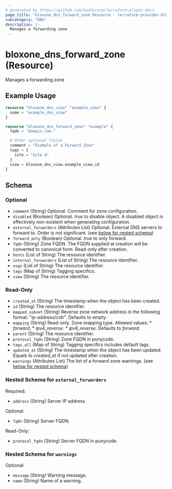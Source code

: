 ```yaml
---
# generated by https://github.com/hashicorp/terraform-plugin-docs
page_title: "bloxone_dns_forward_zone Resource - terraform-provider-bloxone"
subcategory: "DNS"
description: |-
  Manages a forwarding zone
---
```


# bloxone_dns_forward_zone (Resource)

Manages a forwarding zone

## Example Usage

```terraform
resource "bloxone_dns_view" "example_view" {
  name = "example_dns_view"
}

resource "bloxone_dns_forward_zone" "example" {
  fqdn = "domain.com."

  # Other optional fields
  comment = "Example of a Forward Zone"
  tags = {
    site = "Site A"
  }
  view = bloxone_dns_view.example_view.id
}
```

<!-- schema generated by tfplugindocs -->
## Schema

### Optional

- `comment` (String) Optional. Comment for zone configuration.
- `disabled` (Boolean) Optional. _true_ to disable object. A disabled object is effectively non-existent when generating configuration.
- `external_forwarders` (Attributes List) Optional. External DNS servers to forward to. Order is not significant. (see [below for nested schema](#nestedatt--external_forwarders))
- `forward_only` (Boolean) Optional. _true_ to only forward.
- `fqdn` (String) Zone FQDN. The FQDN supplied at creation will be converted to canonical form.  Read-only after creation.
- `hosts` (List of String) The resource identifier.
- `internal_forwarders` (List of String) The resource identifier.
- `nsgs` (List of String) The resource identifier.
- `tags` (Map of String) Tagging specifics.
- `view` (String) The resource identifier.

### Read-Only

- `created_at` (String) The timestamp when the object has been created.
- `id` (String) The resource identifier.
- `mapped_subnet` (String) Reverse zone network address in the following format: "ip-address/cidr". Defaults to empty.
- `mapping` (String) Read-only. Zone mapping type. Allowed values:  * _forward_,  * _ipv4_reverse_.  * _ipv6_reverse_.  Defaults to _forward_.
- `parent` (String) The resource identifier.
- `protocol_fqdn` (String) Zone FQDN in punycode.
- `tags_all` (Map of String) Tagging specifics includes default tags.
- `updated_at` (String) The timestamp when the object has been updated. Equals to _created_at_ if not updated after creation.
- `warnings` (Attributes List) The list of a forward zone warnings. (see [below for nested schema](#nestedatt--warnings))

<a id="nestedatt--external_forwarders"></a>
### Nested Schema for `external_forwarders`

Required:

- `address` (String) Server IP address.

Optional:

- `fqdn` (String) Server FQDN.

Read-Only:

- `protocol_fqdn` (String) Server FQDN in punycode.


<a id="nestedatt--warnings"></a>
### Nested Schema for `warnings`

Optional:

- `message` (String) Warning message.
- `name` (String) Name of a warning.
